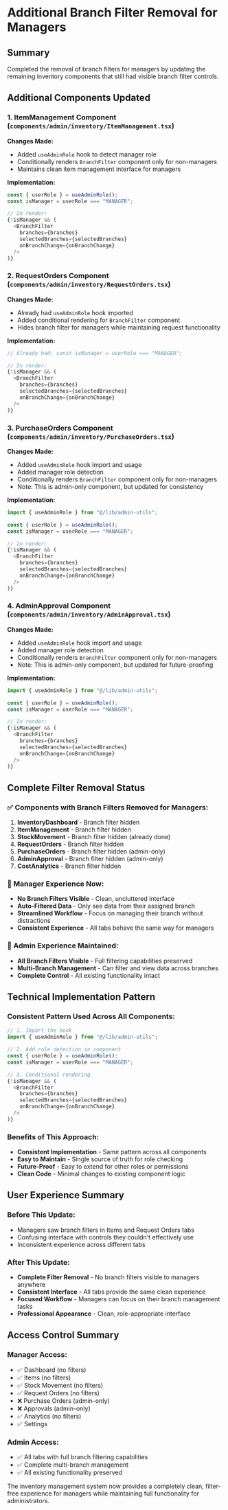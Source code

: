 # Additional Branch Filter Removal for Managers

## Summary
Completed the removal of branch filters for managers by updating the remaining inventory components that still had visible branch filter controls.

## Additional Components Updated

### 1. ItemManagement Component (`components/admin/inventory/ItemManagement.tsx`)

**Changes Made:**
- Added `useAdminRole` hook to detect manager role
- Conditionally renders `BranchFilter` component only for non-managers
- Maintains clean item management interface for managers

**Implementation:**
```typescript
const { userRole } = useAdminRole();
const isManager = userRole === "MANAGER";

// In render:
{!isManager && (
  <BranchFilter
    branches={branches}
    selectedBranches={selectedBranches}
    onBranchChange={onBranchChange}
  />
)}
```

### 2. RequestOrders Component (`components/admin/inventory/RequestOrders.tsx`)

**Changes Made:**
- Already had `useAdminRole` hook imported
- Added conditional rendering for `BranchFilter` component
- Hides branch filter for managers while maintaining request functionality

**Implementation:**
```typescript
// Already had: const isManager = userRole === "MANAGER";

// In render:
{!isManager && (
  <BranchFilter
    branches={branches}
    selectedBranches={selectedBranches}
    onBranchChange={onBranchChange}
  />
)}
```

### 3. PurchaseOrders Component (`components/admin/inventory/PurchaseOrders.tsx`)

**Changes Made:**
- Added `useAdminRole` hook import and usage
- Added manager role detection
- Conditionally renders `BranchFilter` component only for non-managers
- Note: This is admin-only component, but updated for consistency

**Implementation:**
```typescript
import { useAdminRole } from "@/lib/admin-utils";

const { userRole } = useAdminRole();
const isManager = userRole === "MANAGER";

// In render:
{!isManager && (
  <BranchFilter
    branches={branches}
    selectedBranches={selectedBranches}
    onBranchChange={onBranchChange}
  />
)}
```

### 4. AdminApproval Component (`components/admin/inventory/AdminApproval.tsx`)

**Changes Made:**
- Added `useAdminRole` hook import and usage
- Added manager role detection
- Conditionally renders `BranchFilter` component only for non-managers
- Note: This is admin-only component, but updated for future-proofing

**Implementation:**
```typescript
import { useAdminRole } from "@/lib/admin-utils";

const { userRole } = useAdminRole();
const isManager = userRole === "MANAGER";

// In render:
{!isManager && (
  <BranchFilter
    branches={branches}
    selectedBranches={selectedBranches}
    onBranchChange={onBranchChange}
  />
)}
```

## Complete Filter Removal Status

### ✅ Components with Branch Filters Removed for Managers:
1. **InventoryDashboard** - Branch filter hidden
2. **ItemManagement** - Branch filter hidden  
3. **StockMovement** - Branch filter hidden (already done)
4. **RequestOrders** - Branch filter hidden
5. **PurchaseOrders** - Branch filter hidden (admin-only)
6. **AdminApproval** - Branch filter hidden (admin-only)
7. **CostAnalytics** - Branch filter hidden

### 🎯 Manager Experience Now:
- **No Branch Filters Visible** - Clean, uncluttered interface
- **Auto-Filtered Data** - Only see data from their assigned branch
- **Streamlined Workflow** - Focus on managing their branch without distractions
- **Consistent Experience** - All tabs behave the same way for managers

### 🔧 Admin Experience Maintained:
- **All Branch Filters Visible** - Full filtering capabilities preserved
- **Multi-Branch Management** - Can filter and view data across branches
- **Complete Control** - All existing functionality intact

## Technical Implementation Pattern

### Consistent Pattern Used Across All Components:
```typescript
// 1. Import the hook
import { useAdminRole } from "@/lib/admin-utils";

// 2. Add role detection in component
const { userRole } = useAdminRole();
const isManager = userRole === "MANAGER";

// 3. Conditional rendering
{!isManager && (
  <BranchFilter
    branches={branches}
    selectedBranches={selectedBranches}
    onBranchChange={onBranchChange}
  />
)}
```

### Benefits of This Approach:
- **Consistent Implementation** - Same pattern across all components
- **Easy to Maintain** - Single source of truth for role checking
- **Future-Proof** - Easy to extend for other roles or permissions
- **Clean Code** - Minimal changes to existing component logic

## User Experience Summary

### Before This Update:
- Managers saw branch filters in Items and Request Orders tabs
- Confusing interface with controls they couldn't effectively use
- Inconsistent experience across different tabs

### After This Update:
- **Complete Filter Removal** - No branch filters visible to managers anywhere
- **Consistent Interface** - All tabs provide the same clean experience
- **Focused Workflow** - Managers can focus on their branch management tasks
- **Professional Appearance** - Clean, role-appropriate interface

## Access Control Summary

### Manager Access:
- ✅ Dashboard (no filters)
- ✅ Items (no filters) 
- ✅ Stock Movement (no filters)
- ✅ Request Orders (no filters)
- ❌ Purchase Orders (admin-only)
- ❌ Approvals (admin-only)
- ✅ Analytics (no filters)
- ✅ Settings

### Admin Access:
- ✅ All tabs with full branch filtering capabilities
- ✅ Complete multi-branch management
- ✅ All existing functionality preserved

The inventory management system now provides a completely clean, filter-free experience for managers while maintaining full functionality for administrators.